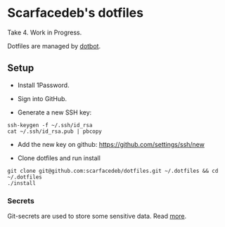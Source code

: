 # Scarfacedeb's dotfiles

Take 4. Work in Progress.

Dotfiles are managed by [dotbot](https://github.com/anishathalye/dotbot).

## Setup

- Install 1Password.
- Sign into GitHub.

- Generate a new SSH key:

```
ssh-keygen -f ~/.ssh/id_rsa
cat ~/.ssh/id_rsa.pub | pbcopy
```

- Add the new key on github: https://github.com/settings/ssh/new

- Clone dotfiles and run install

```
git clone git@github.com:scarfacedeb/dotfiles.git ~/.dotfiles && cd ~/.dotfiles
./install
```


### Secrets

Git-secrets are used to store some sensitive data. Read [more](https://www.pascallandau.com/blog/git-secret-encrypt-repository-docker/#export-list-and-import-private-gpg-keys).
